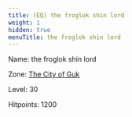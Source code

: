 ```yaml
---
title: (EQ) the froglok shin lord
weight: 1
hidden: true
menuTitle: the froglok shin lord
---
```


Name: the froglok shin lord


Zone: [The City of Guk](/en/eq/exploration/the_city_of_guk)

Level: 30

Hitpoints: 1200